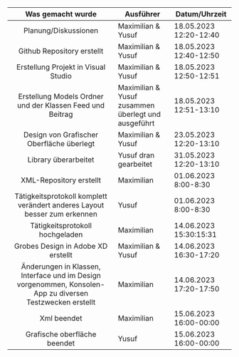 |                                             Was gemacht wurde                                             | Ausführer                                           | Datum/Uhrzeit          |
| :-------------------------------------------------------------------------------------------------------: | --------------------------------------------------- | ---------------------- |
|                                           Planung/Diskussionen                                            | Maximilian & Yusuf                                  | 18.05.2023 12:20-12:40 |
|                                        Github Repository erstellt                                         | Maximilian & Yusuf                                  | 18.05.2023 12:40-12:50 |
|                                    Erstellung Projekt in Visual Studio                                    | Maximilian & Yusuf                                  | 18.05.2023 12:50-12:51 |
|                         Erstellung Models Ordner und der Klassen Feed und Beitrag                         | Maximilian & Yusuf zusammen überlegt und ausgeführt | 18.05.2023 12:51-13:10 |
|                                 Design von Grafischer Oberfläche überlegt                                 | Maximilian & Yusuf                                  | 23.05.2023 12:20-13:10 |
|                                           Library überarbeitet                                            | Yusuf dran gearbeitet                               | 31.05.2023 12:20-13:10 |
|                                          XML-Repository erstellt                                          | Maximilian                                          | 01.06.2023 8:00-8:30   |
|                 Tätigkeitsprotokoll komplett verändert anderes Layout besser zum erkennen                 | Yusuf                                               | 01.06.2023 8:00-8:30   |
|                                      Tätigkeitsprotokoll hochgeladen                                      | Maximilian                                          | 14.06.2023 15:30:15:31 |
|                                    Grobes Design in Adobe XD erstellt                                     | Maximilian & Yusuf                                  | 14.06.2023 16:30-17:20 |
| Änderungen in Klassen, Interface und im Design vorgenommen, Konsolen-App zu diversen Testzwecken erstellt | Maximilian                                          | 14.06.2023 17:20-17:50 |
|                                                Xml beendet                                                | Maximilian                                          | 15.06.2023 16:00-00:00 |
|                                       Grafische oberfläche beendet                                        | Yusuf                                               | 15.06.2023 16:00-00:00 |

